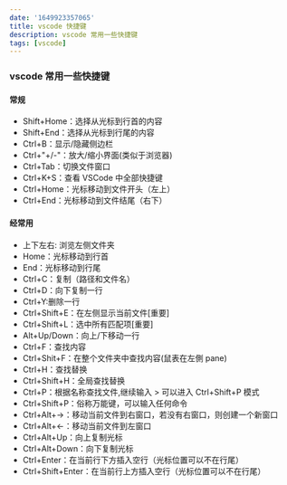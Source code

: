 ```yaml
---
date: '1649923357065'
title: vscode 快捷键
description: vscode 常用一些快捷键
tags: [vscode]
---
```


### vscode 常用一些快捷键

#### 常规

- Shift+Home：选择从光标到行首的内容
- Shift+End：选择从光标到行尾的内容
- Ctrl+B：显示/隐藏侧边栏
- Ctrl+"+/-"：放大/缩小界面(类似于浏览器)
- Ctrl+Tab：切换文件窗口
- Ctrl+K+S：查看 VSCode 中全部快捷键
- Ctrl+Home：光标移动到文件开头（左上）
- Ctrl+End：光标移动到文件结尾（右下）

#### 经常用

- 上下左右: 浏览左侧文件夹
- Home：光标移动到行首
- End：光标移动到行尾
- Ctrl+C：复制（路径和文件名）
- Ctrl+D：向下复制一行
- Ctrl+Y:删除一行
- Ctrl+Shift+E：在左侧显示当前文件[重要]
- Ctrl+Shift+L：选中所有匹配项[重要]
- Alt+Up/Down：向上/下移动一行
- Ctrl+F：查找内容
- Ctrl+Shit+F：在整个文件夹中查找内容(鼠表在左側 pane)
- Ctrl+H：查找替换
- Ctrl+Shift+H：全局查找替换
- Ctrl+P：根据名称查找文件,继续输入 > 可以进入 Ctrl+Shift+P 模式
- Ctrl+Shift+P：俗称万能键，可以输入任何命令
- Ctrl+Alt+→：移动当前文件到右窗口，若没有右窗口，则创建一个新窗口
- Ctrl+Alt+←：移动当前文件到左窗口
- Ctrl+Alt+Up：向上复制光标
- Ctrl+Alt+Down：向下复制光标
- Ctrl+Enter：在当前行下方插入空行（光标位置可以不在行尾）
- Ctrl+Shift+Enter：在当前行上方插入空行（光标位置可以不在行尾）
